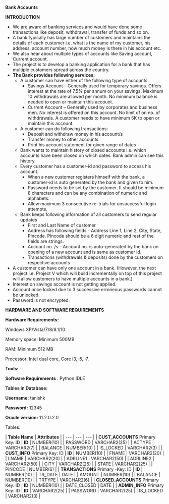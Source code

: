 **Bank Accounts**

**INTRODUCTION**

- We are aware of banking services and would have done some transactions like deposit, withdrawal, transfer of funds and so on.
- A bank typically has large number of customers and maintains the details of each customer i.e. what is the name of my customer, his address, account number, how much money is there in his account etc.
- We also hear about multiple types of accounts like Saving account, Current account.
- The project is to develop a banking application for a bank that has multiple customers spread across the country.
- **The Bank provides following services:**
  - A customer can have either of the following type of accounts:
    - Savings Account – Generally used for temporary savings. Offers interest at the rate of 7.5% per annum on your savings. Maximum 10 withdrawals are allowed per month. No minimum balance is needed to open or maintain this account.
    - Current Account – Generally used by corporates and business men. No interest is offered on this account. No limit of on no. of withdrawals. A customer needs to have minimum 5K to open or maintain this account.
  - A customer can do following transactions:
    - Deposit and withdraw money in his account/s
    - Transfer money to other accounts
    - Print his account statement for given range of dates
  - Bank wants to maintain history of closed accounts i.e. which accounts have been closed on which dates. Bank admin can see this history.
  - Every customer has a customer-id and password to access his account.
    - When a new customer registers himself with the bank, a customer-id is auto generated by the bank and given to him.
    - Password needs to be set by the customer. It should be minimum 8 characters and can be any combination of numeric and alphabets.
    - Allow maximum 3 consecutive re-trials for unsuccessful login attempts.
  - Bank keeps following information of all customers to send regular updates
    - First and Last Name of customer
    - Address has following fields - Address Line 1, Line 2, City, State, Pincode. Pincode should be a 6 digit numeric and rest of the fields are strings.
    - Account no. /s – Account no. is auto-generated by the bank on opening of a new account and is same as customer id.
    - Transactions (withdrawals &amp; deposits) done by the customers on respective accounts
- A customer can have only one account in a bank. (However, the next project i.e. Project V which will build incrementally on top of this project will allow customers to have multiple accounts in a bank.)
- Interest on savings account is not getting applied.
- Account once locked due to 3 successive erroneous passwords cannot be unlocked.
- Password is not encrypted.

**HARDWARE AND SOFTWARE REQUIREMENTS**

**Hardware Requirements:**

Windows XP/Vista/7/8/8.1/10

Memory space: Minimum 500MB

RAM: Minimum 512 MB

Processor: Intel dual core, Core i3, i5, i7.

**Tools:**

**Software Requirements** : Python IDLE

**Tables in Database:**

**Username:** tanishk

**Password:** 12345

**Oracle version:** 11.2.0.2.0

Tables:

| **Table Name** | **Attributes** |
| --- | --- | --- |
| **CUST\_ACCOUNTS** 
Primary Key: ID | 
**ID** | NUMBER(10) |
| PASSWORD | VARCHAR2(25) |
| ACTYPE | VARCHAR2(7) |
| BALANCE | NUMBER(10) |
| IS\_LOCKED | VARCHAR2(3) |
| **CUST\_INFO** Primary Key: ID | **ID** | NUMBER(10) |
| FNAME | VARCHAR2(20) |
| LNAME | VARCHAR2(20) |
| ADRLINE1 | VARCHAR2(50) |
| ADRLINE2 | VARCHAR2(50) |
| CITY | VARCHAR2(25) |
| STATE | VARCHAR2(25) |
| PINCODE | NUMBER(6) |
| **TRANSACTIONS** Primary -Key: ID | **ID** | NUMBER(10) |
| TR\_DATE | DATE |
| AMOUNT | NUMBER(10) |
| BALANCE | NUMBER(10) |
| TRTYPE | VARCHAR2(6) |
| **CLOSED\_ACCOUNTS** Primary Key: ID | **ID** | NUMBER(10) |
| DATE\_CLOSED | DATE |
| **ADMIN\_INFO** Primary Key: ID | **ID** | VARCHAR2(25) |
| PASSWORD | VARCHAR2(25) |
| IS\_LOCKED | VARCHAR2(3) |
